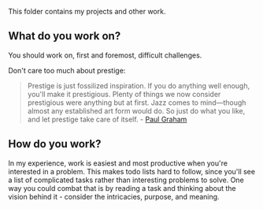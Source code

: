 This folder contains my projects and other work.

## What do you work on?

You should work on, first and foremost, difficult challenges.

Don't care too much about prestige:

> Prestige is just fossilized inspiration. If you do anything well enough, you'll make it prestigious. Plenty of things we now consider prestigious were anything but at first. Jazz comes to mind—though almost any established art form would do. So just do what you like, and let prestige take care of itself. - [Paul Graham](http://www.paulgraham.com/love.html)

## How do you work?

In my experience, work is easiest and most productive when you're interested in a problem. This makes todo lists hard to follow, since you'll see a list of complicated tasks rather than interesting problems to solve. One way you could combat that is by reading a task and thinking about the vision behind it - consider the intricacies, purpose, and meaning.


